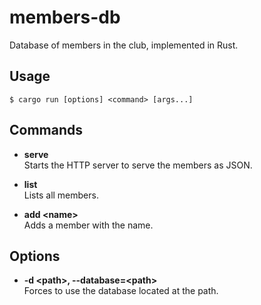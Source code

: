 # members-db
Database of members in the club, implemented in Rust.

## Usage
```console
$ cargo run [options] <command> [args...]
```

## Commands
- **serve**  
  Starts the HTTP server to serve the members as JSON.

- **list**  
  Lists all members.

- **add \<name\>**  
  Adds a member with the name.

## Options
 - **-d \<path\>, --database=\<path\>**  
   Forces to use the database located at the path.
